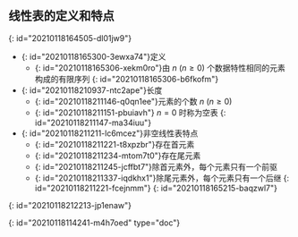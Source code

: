 ## 线性表的定义和特点
{: id="20210118164505-dl01jw9"}

- {: id="20210118165300-3ewxa74"}定义
  - {: id="20210118165306-xekm0ro"}由 $n\ (n\geq0)$ 个数据特性相同的元素构成的有限序列
  {: id="20210118165306-b6fkofm"}
- {: id="20210118210937-ntc2ape"}长度
  - {: id="20210118211146-q0qn1ee"}元素的个数 $n\ (n\geq 0)$
  - {: id="20210118211151-pbuiavh"} $n=0$ 时称为空表
  {: id="20210118211147-ma34iuu"}
- {: id="20210118211211-lc6mcez"}非空线性表特点
  - {: id="20210118211221-t8xpzbr"}存在首元素
  - {: id="20210118211234-mtom7t0"}存在尾元素
  - {: id="20210118211245-jcffbt7"}除首元素外，每个元素只有一个前驱
  - {: id="20210118211337-iqdkhx1"}除尾元素外，每个元素只有一个后继
  {: id="20210118211221-fcejnmm"}
{: id="20210118165215-baqzwl7"}

{: id="20210118212213-jp1enaw"}


{: id="20210118114241-m4h7oed" type="doc"}
